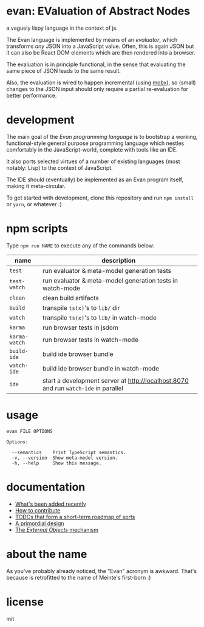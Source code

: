# evan: EValuation of Abstract Nodes

a vaguely lispy language in the context of js.

The Evan language is implemented by means of an *evaluator*, which transforms *any* JSON into a JavaScript value. Often, this is again JSON but it can also be React DOM elements which are then rendered into a browser.

The evaluation is in principle functional, in the sense that evaluating the same piece of JSON leads to the same result.

Also, the evaluation is wired to happen incremental (using [mobx](https://github.com/mobxjs/mobx)), so (small) changes to the JSON input should only require a partial re-evaluation for better performance.

# development

The main goal of the *Evan programming language* is to bootstrap a working, functional-style general purpose programming language which nestles comfortably in the JavaScript-world, complete with tools like an IDE.

It also ports selected virtues of a number of existing languages (most notably: Lisp) to the context of JavaScript.

The IDE should (eventually) be implemented as an Evan program itself, making it meta-circular.

To get started with development, clone this repository and run `npm install` or `yarn`, or whatever :)

# npm scripts

Type `npm run NAME` to execute any of the commands below:

| name          | description
| ------------- | -------------
| `test` | run evaluator & meta-model generation tests
| `test-watch` | run evaluator & meta-model generation tests in watch-mode
| `clean` | clean build artifacts
| `build` | transpile `ts(x)`'s to `lib/` dir
| `watch` | transpile `ts(x)`'s to `lib/` in watch-mode
| `karma` | run browser tests in jsdom
| `karma-watch` | run browser tests in watch-mode
| `build-ide` | build ide browser bundle
| `watch-ide` | build ide browser bundle in watch-mode
| `ide` | start a development server at [http://localhost:8070](http://localhost:8070) and run `watch-ide` in parallel

# usage

```
evan FILE OPTIONS

Options:

  --semantics    Print TypeScript semantics.
  -v, --version  Show meta-model version.
  -h, --help     Show this message.
```

# documentation

* [What's been added recently](./docs/updates.md)
* [How to contribute](./docs/contributing.md)
* [TODOs that form a short-term roadmap of sorts](./docs/todo.md)
* [A primordial design](./docs/design.md)
* [The _External Objects_ mechanism](./docs/external-objects.md)

# about the name

As you've probably already noticed, the "Evan" acronym is awkward. That's because is retrofitted to the name of Meinte's first-born :)


# license

mit
